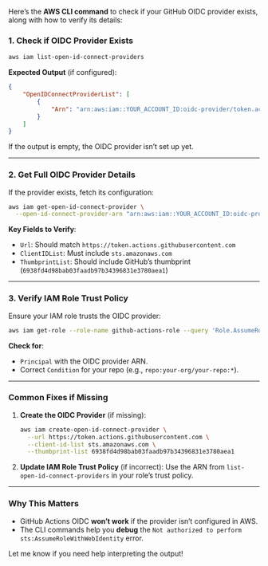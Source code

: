 Here’s the **AWS CLI command** to check if your GitHub OIDC provider exists, along with how to verify its details:

### **1. Check if OIDC Provider Exists**
```bash
aws iam list-open-id-connect-providers
```
**Expected Output** (if configured):
```json
{
    "OpenIDConnectProviderList": [
        {
            "Arn": "arn:aws:iam::YOUR_ACCOUNT_ID:oidc-provider/token.actions.githubusercontent.com"
        }
    ]
}
```
If the output is empty, the OIDC provider isn’t set up yet.

---

### **2. Get Full OIDC Provider Details**
If the provider exists, fetch its configuration:
```bash
aws iam get-open-id-connect-provider \
  --open-id-connect-provider-arn "arn:aws:iam::YOUR_ACCOUNT_ID:oidc-provider/token.actions.githubusercontent.com"
```
**Key Fields to Verify**:
- `Url`: Should match `https://token.actions.githubusercontent.com`
- `ClientIDList`: Must include `sts.amazonaws.com`
- `ThumbprintList`: Should include GitHub’s thumbprint (`6938fd4d98bab03faadb97b34396831e3780aea1`)

---

### **3. Verify IAM Role Trust Policy**
Ensure your IAM role trusts the OIDC provider:
```bash
aws iam get-role --role-name github-actions-role --query 'Role.AssumeRolePolicyDocument'
```
**Check for**:
- `Principal` with the OIDC provider ARN.
- Correct `Condition` for your repo (e.g., `repo:your-org/your-repo:*`).

---

### **Common Fixes if Missing**
1. **Create the OIDC Provider** (if missing):
   ```bash
   aws iam create-open-id-connect-provider \
     --url https://token.actions.githubusercontent.com \
     --client-id-list sts.amazonaws.com \
     --thumbprint-list 6938fd4d98bab03faadb97b34396831e3780aea1
   ```

2. **Update IAM Role Trust Policy** (if incorrect):
   Use the ARN from `list-open-id-connect-providers` in your role’s trust policy.

---

### **Why This Matters**
- GitHub Actions OIDC **won’t work** if the provider isn’t configured in AWS.
- The CLI commands help you **debug** the `Not authorized to perform sts:AssumeRoleWithWebIdentity` error.

Let me know if you need help interpreting the output!